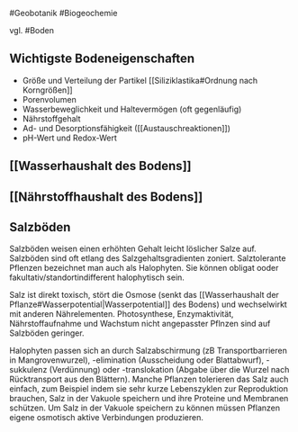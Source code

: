#Geobotanik #Biogeochemie

vgl. #Boden 

## Wichtigste Bodeneigenschaften

- Größe und Verteilung der Partikel [[Siliziklastika#Ordnung nach Korngrößen]]
- Porenvolumen 
- Wasserbeweglichkeit und Haltevermögen (oft gegenläufig)
- Nährstoffgehalt
- Ad- und Desorptionsfähigkeit ([[Austauschreaktionen]])
- pH-Wert und Redox-Wert

## [[Wasserhaushalt des Bodens]]

## [[Nährstoffhaushalt des Bodens]]

## Salzböden

Salzböden weisen einen erhöhten Gehalt leicht löslicher Salze auf. Salzböden sind oft etlang des Salzgehaltsgradienten zoniert. Salztolerante Pflenzen bezeichnet man auch als Halophyten. Sie können obligat ooder fakultativ/standortindifferent halophytisch sein.

Salz ist direkt toxisch, stört die Osmose (senkt das [[Wasserhaushalt der Pflanze#Wasserpotential|Wasserpotential]] des Bodens) und wechselwirkt mit anderen Nährelementen. Photosynthese, Enzymaktivität, Nährstoffaufnahme und Wachstum nicht angepasster Pflnzen sind auf Salzböden geringer.

Halophyten passen sich an durch Salzabschirmung (zB Transportbarrieren in Mangrovenwurzel), -elimination (Ausscheidung oder Blattabwurf), -sukkulenz (Verdünnung) oder -translokation (Abgabe über die Wurzel nach Rücktransport aus den Blättern). Manche Pflanzen tolerieren das Salz auch einfach, zum Beispiel indem sie sehr kurze Lebenszyklen zur Reproduktion brauchen, Salz in der Vakuole speichern und ihre Proteine und Membranen schützen. Um Salz in der Vakuole speichern zu können müssen Pflanzen eigene osmotisch aktive Verbindungen produzieren.